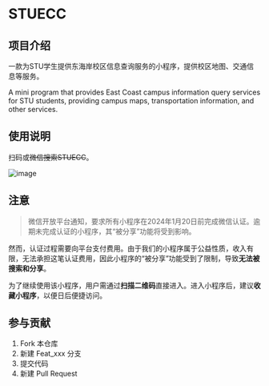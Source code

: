 # STUECC

## 项目介绍

一款为STU学生提供东海岸校区信息查询服务的小程序，提供校区地图、交通信息等服务。

A mini program that provides East Coast campus information query services for STU students, providing campus maps, transportation information, and other services.

## 使用说明

扫码或~~微信搜索STUECC~~。

![image](https://github.com/user-attachments/assets/37cff365-ecdd-4ef3-b2ec-9a06dc461882)

## 注意

> 微信开放平台通知，要求所有小程序在2024年1月20日前完成微信认证。逾期未完成认证的小程序，其“被分享”功能将受到影响。

然而，认证过程需要向平台支付费用。由于我们的小程序属于公益性质，收入有限，无法承担这笔认证费用，因此小程序的“被分享”功能受到了限制，导致**无法被搜索和分享**。

为了继续使用该小程序，用户需通过**扫描二维码**直接进入。进入小程序后，建议**收藏小程序**，以便日后便捷访问。

## 参与贡献

1.  Fork 本仓库
2.  新建 Feat_xxx 分支
3.  提交代码
4.  新建 Pull Request

